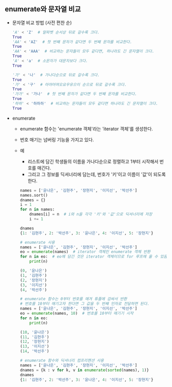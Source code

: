 ## enumerate와 문자열 비교
- 문자열 비교 방법 (사전 편찬 순)

    ```python
    'A' < 'Z'  # 알파벳 순서상 뒤로 갈수록 크다.
    True
    'AA' < 'AZ'  # 첫 번째 문자가 같다면 두 번째 문자를 비교한다.
    True
    'AA' < 'AAA'  # 비교하는 문자들이 모두 같다면, 하나라도 긴 문자열이 크다.
    True
    'A' < 'a'  # 소문자가 대문자보다 크다.
    True

    '가' < '나'  # 가나다순으로 뒤로 갈수록 크다.
    True
    '가' < '구'  # 아야어여오요우유으이 순으로 뒤로 갈수록 크다.
    True
    '가가' < '가나'  # 첫 번째 문자가 같다면 두 번째 문자를 비교한다.
    True
    '하하' < '하하하'  # 비교하는 문자들이 모두 같다면 하나라도 긴 문자열이 크다.
    True
    ```

- enumerate
    - enumerate 함수는 'enumerate 객체'라는 'iterator 객체'를 생성한다.
    - 번호 매기는 넘버링 기능을 가지고 있다.
    - 예
        - 리스트에 담긴 학생들의 이름을 가나다순으로 정렬하고 1부터 시작해서 번호를 매긴다.
        - 그리고 그 정보를 딕셔너리에 담는데, 번호가 '키'이고 이름이 '값'이 되도록 한다.

        ```python
        names = ['윤나은', '김현주', '장현지', '이지선', '박선주']
        names.sort()
        dnames = {}
        i = 1
        for n in names:
            dnames[i] = n  # i와 n을 각각 '키'와 '값'으로 딕셔너리에 저장
            i += 1

        dnames
        {1: '김현주', 2: '박선주', 3: '윤나은', 4: '이지선', 5: '장현지'}

        # enumerate 사용
        names = ['윤나은', '김현주', '장현지', '이지선', '박선주']
        eo = enumerate(names)  # iterator 객체인 enumerate 객체 반환
        for n in eo:  # eo에 담긴 것은 iterator 객체이므로 for 루프에 올 수 있음
            print(n)

        (0, '윤나은')
        (1, '김현주')
        (2, '장현지')
        (3, '이지선')
        (4, '박선주')

        # enumerate 함수는 0부터 번호를 매겨 튜플에 감싸서 반환
        # 번호를 10부터 매기고자 한다면 그 값을 두 번째 인자로 전달하면 된다.
        names = ['윤나은', '김현주', '장현지', '이지선', '박선주']
        eo = enumerate(names, 10)  # 번호를 10부터 매기기 시작
        for n in eo:
            print(n)

        (10, '윤나은')
        (11, '김현주')
        (12, '장현지')
        (13, '이지선')
        (14, '박선주')

        # enumerate 함수와 딕셔너리 컴프리헨션 사용
        names = ['윤나은', '김현주', '장현지', '이지선', '박선주']
        dnames = {k : v for k, v in enumerate(sorted(names), 1)}
        dnames
        {1: '김현주', 2: '박선주', 3: '윤나은', 4: '이지선', 5: '장현지'}
        ```